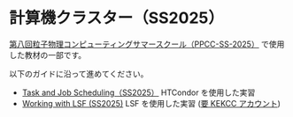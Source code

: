 # 計算機クラスター（SS2025）

[第八回粒子物理コンピューティングサマースクール（PPCC-SS-2025）](https://wiki.kek.jp/display/PPCC/PPCC-SS-2025) で使用した教材の一部です。

以下のガイドに沿って進めてください。

- [Task and Job Scheduling（SS2025）](https://wiki.kek.jp/x/IwGtH) HTCondor を使用した実習
- [Working with LSF (SS2025)](https://wiki.kek.jp/x/JwGtH) LSF を使用した実習 ([要 KEKCC アカウント](https://ccportal.kek.jp/))
